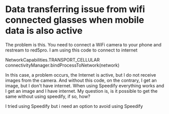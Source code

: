 
# Data transferring issue from wifi connected glasses when mobile data is also active

The problem is this. You need to connect a WiFi camera to your phone and restream to red5pro. I am using this code to connect to internet

NetworkCapabilities.TRANSPORT_CELLULAR
connectivityManager.bindProcessToNetwork(network)

In this case, a problem occurs, the Internet is active, but I do not receive images from the camera. And without this code, on the contrary, I get an image, but I don't have internet.
When using Speedify everything works and I get an image and I have internet.
My question is, is it possible to get the same without using speedify, if so, how?

I tried using Speedify but i need an option to avoid using Speedify

        